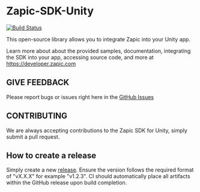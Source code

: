 # Zapic-SDK-Unity

[![Build Status](https://travis-ci.org/ZapicInc/Zapic-SDK-Unity.svg?branch=master)](https://travis-ci.org/ZapicInc/Zapic-SDK-Unity)

This open-source library allows you to integrate Zapic into your Unity app.

Learn more about about the provided samples, documentation, integrating the SDK into your app, accessing source code, and more at https://developer.zapic.com

GIVE FEEDBACK
-------------
Please report bugs or issues right here in the [GitHub Issues](https://github.com/ZapicInc/Zapic-SDK-Unity/issues)

CONTRIBUTING
-------------
We are always accepting contributions to the Zapic SDK for Unity, simply submit a pull request.

How to create a release
-------------
Simply create a new [release](https://github.com/ZapicInc/Zapic-SDK-Unity/releases). Ensure the version follows the required format of "vX.X.X" for example "v1.2.3". CI should automatically place all artifacts within the GitHub release upon build completion.

